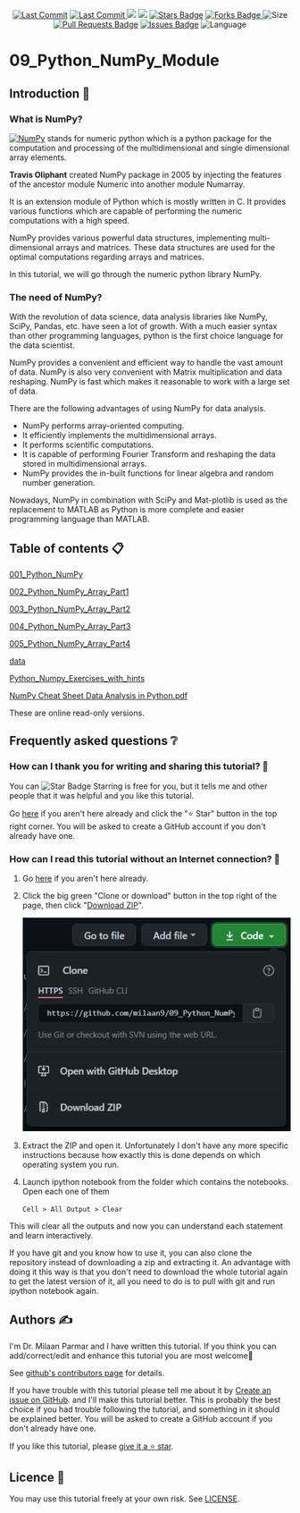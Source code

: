 <p align="center"> 
<a href="https://github.com/milaan9"><img src="https://img.shields.io/static/v1?logo=github&label=maintainer&message=milaan9&color=ff3300" alt="Last Commit"/></a> 
<a href="https://github.com/milaan9/09_Python_NumPy_Module/graphs/commit-activity"><img src="https://img.shields.io/github/last-commit/milaan9/09_Python_NumPy_Module.svg?colorB=ff8000&style=flat" alt="Last Commit"/> </a> 
<a href="https://github.com/milaan9/09_Python_NumPy_Module/pulse" alt="Activity"><img src="https://img.shields.io/github/commit-activity/m/milaan9/09_Python_NumPy_Module.svg?colorB=teal&style=flat" /></a> 
<a href="https://hits.seeyoufarm.com"><img src="https://hits.seeyoufarm.com/api/count/incr/badge.svg?url=https%3A%2F%2Fgithub.com%2Fmilaan9%2F09_Python_NumPy_Module&count_bg=%231DC92C&title_bg=%23555555&icon=&icon_color=%23E7E7E7&title=views&edge_flat=false"/></a>
<a href="https://github.com/milaan9/09_Python_NumPy_Module/stargazers"><img src="https://img.shields.io/github/stars/milaan9/09_Python_NumPy_Module.svg?colorB=1a53ff" alt="Stars Badge"/></a>
<a href="https://github.com/milaan9/09_Python_NumPy_Module/network/members"><img src="https://img.shields.io/github/forks/milaan9/09_Python_NumPy_Module" alt="Forks Badge"/> </a>
<img src="https://img.shields.io/github/repo-size/milaan9/09_Python_NumPy_Module.svg?colorB=CC66FF&style=flat" alt="Size"/>
<a href="https://github.com/milaan9/09_Python_NumPy_Module/pulls"><img src="https://img.shields.io/github/issues-pr/milaan9/09_Python_NumPy_Module.svg?colorB=yellow&style=flat" alt="Pull Requests Badge"/></a>
<a href="https://github.com/milaan9/09_Python_NumPy_Module/issues"><img src="https://img.shields.io/github/issues/milaan9/09_Python_NumPy_Module.svg?colorB=yellow&style=flat" alt="Issues Badge"/></a>
<img src="https://img.shields.io/github/languages/top/milaan9/09_Python_NumPy_Module.svg?colorB=996600&style=flat" alt="Language"/> </a> 
</p> 
<!--<img src="https://badges.pufler.dev/contributors/milaan9/01_Python_Introduction?size=50&padding=5&bots=true" alt="milaan9"/>-->
 

# 09_Python_NumPy_Module

## Introduction 👋

### What is NumPy?
[![NumPy](https://img.shields.io/badge/Numpy-777BB4?style=flat&logo=numpy&logoColor=white)](https://numpy.org/) stands for numeric python which is a python package for the computation and processing of the multidimensional and single dimensional array elements.

**Travis Oliphant** created NumPy package in 2005 by injecting the features of the ancestor module Numeric into another module Numarray.

It is an extension module of Python which is mostly written in C. It provides various functions which are capable of performing the numeric computations with a high speed.

NumPy provides various powerful data structures, implementing multi-dimensional arrays and matrices. These data structures are used for the optimal computations regarding arrays and matrices.

In this tutorial, we will go through the numeric python library NumPy.

### The need of NumPy?
With the revolution of data science, data analysis libraries like NumPy, SciPy, Pandas, etc. have seen a lot of growth. With a much easier syntax than other programming languages, python is the first choice language for the data scientist.

NumPy provides a convenient and efficient way to handle the vast amount of data. NumPy is also very convenient with Matrix multiplication and data reshaping. NumPy is fast which makes it reasonable to work with a large set of data.

There are the following advantages of using NumPy for data analysis.

* NumPy performs array-oriented computing.
* It efficiently implements the multidimensional arrays.
* It performs scientific computations.
* It is capable of performing Fourier Transform and reshaping the data stored in multidimensional arrays.
* NumPy provides the in-built functions for linear algebra and random number generation.

Nowadays, NumPy in combination with SciPy and Mat-plotlib is used as the replacement to MATLAB as Python is more complete and easier programming language than MATLAB.


## Table of contents 📋


[001_Python_NumPy](https://github.com/milaan9/09_Python_NumPy_Module/blob/main/001_Python_NumPy.ipynb)


[002_Python_NumPy_Array_Part1](https://github.com/milaan9/09_Python_NumPy_Module/blob/main/002_Python_NumPy_Array_Part1.ipynb)


[003_Python_NumPy_Array_Part2](https://github.com/milaan9/09_Python_NumPy_Module/blob/main/003_Python_NumPy_Array_Part2.ipynb)


[004_Python_NumPy_Array_Part3](https://github.com/milaan9/09_Python_NumPy_Module/blob/main/004_Python_NumPy_Array_Part3.ipynb)


[005_Python_NumPy_Array_Part4](https://github.com/milaan9/09_Python_NumPy_Module/blob/main/005_Python_NumPy_Array_Part4.ipynb)


[data](https://github.com/milaan9/09_Python_NumPy_Module/blob/main/data.txt)


[Python_Numpy_Exercises_with_hints](https://github.com/milaan9/09_Python_NumPy_Module/blob/main/Python_Numpy_Exercises_with_hints.ipynb)


[NumPy Cheat Sheet Data Analysis in Python.pdf](https://github.com/milaan9/09_Python_NumPy_Module/blob/main/NumPy%20Cheat%20Sheet%20Data%20Analysis%20in%20Python.pdf)



These are online read-only versions.


## Frequently asked questions ❔

### How can I thank you for writing and sharing this tutorial? 🌷

You can <img src="https://img.shields.io/static/v1?label=%E2%AD%90&message=if%20useful&style=style=flat&color=blue" alt="Star Badge"/> Starring is free for you, but it tells me and other people that it was helpful and you like this tutorial.

Go [here](https://github.com/milaan9/09_Python_NumPy_Module) if you aren't here already and click the "⭐ Star" button in the top right corner. You will be asked to create a GitHub account if you don't already have one.

### How can I read this tutorial without an Internet connection? 🤔

1. Go [here](https://github.com/milaan9/09_Python_NumPy_Module) if you aren't here already.
    
2. Click the big green "Clone or download" button in the top right of the page, then click "[Download ZIP](https://github.com/milaan9/09_Python_NumPy_Module/archive/refs/heads/main.zip)".

    ![Download ZIP](img/dnld_rep.png)

3. Extract the ZIP and open it. Unfortunately I don't have any more specific instructions because how exactly this is done depends on which operating system you run.
    
4. Launch ipython notebook from the folder which contains the notebooks. Open each one of them
  
    `Cell > All Output > Clear`
    
This will clear all the outputs and now you can understand each statement and learn interactively.

If you have git and you know how to use it, you can also clone the repository instead of downloading a zip and extracting it. An advantage with doing it this way is that you don't need to download the whole tutorial again to get the latest version of it, all you need to do is to pull with git and run ipython notebook again.


## Authors ✍️

I'm Dr. Milaan Parmar and I have written this tutorial. If you think you can add/correct/edit and enhance this tutorial you are most welcome🙏

See [github's contributors page](https://github.com/milaan9/09_Python_NumPy_Module/graphs/contributors) for details.

If you have trouble with this tutorial please tell me about it by [Create an issue on GitHub](https://github.com/milaan9/11_Python_Matplotlib_Module/issues/new). and I'll make this tutorial better. This is probably the best choice if you had trouble following the tutorial, and something in it should be explained better. You will be asked to create a GitHub account if you don't already have one.

If you like this tutorial, please [give it a ⭐ star](https://github.com/milaan9/09_Python_NumPy_Module).


## Licence 📜

You may use this tutorial freely at your own risk. See [LICENSE](./LICENSE).
